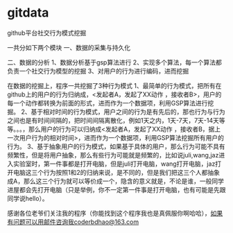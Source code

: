 # gitdata
github平台社交行为模式挖掘



一共分如下两个模块
一、数据的采集与持久化


二、数据的分析
  1、数据分析基于gsp算法进行
  2、实现多个算法，每一个算法都负责一个社交行为模型的挖掘
  3、对用户的行为进行编码，进而挖掘

在数据的挖掘上，程序一共挖掘了3种行为模式
  1、最简单的行为模式，把所有在github上的用户的行为归纳成，<发起者A，发起了XX动作 ，接收者B>，用户的每一个动作都转换为前面的形式，进而作为一个数据项，利用GSP算法进行挖掘。
  2、基于相对时间的行为模式，用户之间的行为是有先后的，那也行为与行为之间也是有时间间隔的，把时间间隔离散化，例如1天之内，1天-7天，7天-14天等等。。。，那么用户的行为可以归纳成<发起者A，发起了XX动作 ，接收者B，据上一次用户行为的相对时间>，进而作为一个数据项，利用GSP算法挖掘所有用户的行为。
  3、基于抽象用户的行为模式，如果基于具体的用户，那么行为可能不具有频繁性，但是将用户抽象，那么有些行为可能就是频繁的，比如说juli,wang,jaz进入实验室时，第一件事都是打开电脑，但是juli打开电脑，wang打开电脑，jaz打开电脑这三个行为按照1和2的归纳来说，是不同的，但是我们把这三个人都抽象成A，那么这三个行为就可以等价成一个，隐含的意义就是，不论是谁，一般同学进屋都会先打开电脑（只是举例，你不一定第一件事是打开电脑，也有可能是先跟同学说hello）。
  

感谢各位老爷们关注我的程序（你能找到这个程序我也是真佩服你啊哈哈），如果有问题可以用邮件咨询我coderbdhao@163.com


  
